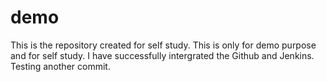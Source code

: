 # demo
This is the repository created for self study.
This is only for demo purpose and for self study.
I have successfully intergrated the Github and Jenkins.
Testing another commit.
